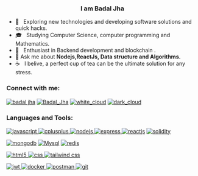 
<h3 align="center">I am Badal Jha</h3>

- 🤔 &nbsp; Exploring new technologies and developing software solutions and quick hacks.
- 🎓 &nbsp; Studying Computer Science, computer programming and Mathematics.
- 🌱 &nbsp; Enthusiast in Backend development and blockchain .
- 💬 Ask me about **Nodejs,ReactJs, Data structure and Algorithms.**
- ☕ &nbsp; I belive, a perfect cup of tea can be the ultimate solution for any stress. 

<h3 align="left">Connect with me:</h3>
<p align="left">
<a href="https://linkedin.com/in/badal jha" target="blank"><img align="center" src="https://img.shields.io/badge/LinkedIn-0077B5?style=for-the-badge&logo=linkedin&logoColor=white" alt="badal jha"/></a>
<a href="https://leetcode.com/Badal_Jha/" target="blank"><img align="center" src="https://img.shields.io/badge/-LeetCode-FFA116?style=for-the-badge&logo=LeetCode&logoColor=black" alt="Badal_Jha" /></a>
<a href="https://www.codechef.com/users/white_cloud" target="blank"><img align="center" src="https://img.shields.io/badge/Codechef-%23B92B27.svg?&style=for-the-badge&logo=Codechef&logoColor=white" alt="white_cloud" /></a>
<a href="https://www.hackerrank.com/dark_cloud" target="blank"><img align="center" src="https://img.shields.io/badge/-Hackerrank-2EC866?style=for-the-badge&logo=HackerRank&logoColor=white" alt="dark_cloud"/></a>
</p>

<h3 align="left">Languages and Tools:</h3>
<p align="left"> 
  </a> <a href="https://developer.mozilla.org/en-US/docs/Web/JavaScript" target="_blank"> <img src="https://img.shields.io/badge/JavaScript-323330?style=for-the-badge&logo=javascript&logoColor=F7DF1E" alt="javascript"/>
   <a href="https://www.w3schools.com/cpp/" target="_blank"> <img src="https://img.shields.io/badge/C%2B%2B-00599C?style=for-the-badge&logo=c%2B%2B&logoColor=white" alt="cplusplus"/> </a> 
<a href="https://nodejs.org" target="_blank"> <img src="https://img.shields.io/badge/Node.js-43853D?style=for-the-badge&logo=node.js&logoColor=white" alt="nodejs" />
  </a>
<a href="https://expressjs.com" target="_blank"> <img src="https://img.shields.io/badge/Express.js-404D59?style=for-the-badge" alt="express" /> </a> 
  <a href="https://reactjs.org/" target="_blank"> <img src="https://img.shields.io/badge/React-20232A?style=for-the-badge&logo=react&logoColor=61DAFB" alt="reactjs" /></a>
   <a href="https://docs.soliditylang.org/en/v0.8.17/" target="_blank"> <img src="https://img.shields.io/badge/Solidity-e6e6e6?style=for-the-badge&logo=solidity&logoColor=black" alt="solidity" />
     
  <a href="https://www.mongodb.com/" target="_blank"> <img src="https://img.shields.io/badge/MongoDB-4EA94B?style=for-the-badge&logo=mongodb&logoColor=white" alt="mongodb"/></a>
<a href="" target="_blank"> <img src="https://img.shields.io/badge/MySQL-00000F?style=for-the-badge&logo=mysql&logoColor=white" alt="Mysql"/></a>
    <a href="https://redis.io/" target="_blank"> <img src="https://img.shields.io/badge/redis-CC0000.svg?&style=for-the-badge&logo=redis&logoColor=white" alt="redis"/>
      
      
  <a href="https://www.w3.org/html/" target="_blank"> <img src="https://img.shields.io/badge/HTML5-E34F26?style=for-the-badge&logo=html5&logoColor=white" alt="html5" /> </a> 
 <a href="" target="_blank"> <img src="https://img.shields.io/badge/CSS3-1572B6?style=for-the-badge&logo=css3&logoColor=white" alt="css"/> </a>
  <a href="https://tailwindcss.com/" target="_blank"> <img src="https://img.shields.io/badge/Tailwind_CSS-38B2AC?style=for-the-badge&logo=tailwind-css&logoColor=white" alt="tailwind css"/>
    
  <a href="https://jwt.io/" target="_blank"> <img src="https://img.shields.io/badge/json%20web%20tokens-323330?style=for-the-badge&logo=json-web-tokens&logoColor=pink" alt="jwt"/> </a> 
      <a href="https://www.docker.com/" target="_blank"> <img src="https://img.shields.io/badge/Docker-2CA5E0?style=for-the-badge&logo=docker&logoColor=white" alt="docker"/> </a> 
     <a href="https://www.postman.com/" target="_blank"> <img src="https://img.shields.io/badge/Postman-FF6C37?style=for-the-badge&logo=Postman&logoColor=white" alt="postman"/> </a> 
     <a href="" target="_blank"> <img src="https://img.shields.io/badge/GIT-E44C30?style=for-the-badge&logo=git&logoColor=white" alt="git"/> </a> 
    </p>


